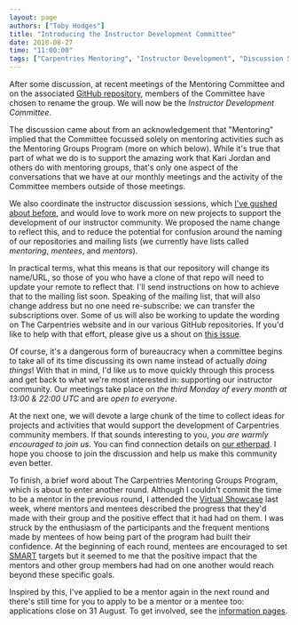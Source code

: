 ```yaml
---
layout: page
authors: ["Toby Hodges"]
title: "Introducing the Instructor Development Committee"
date: 2018-08-27
time: "11:00:00"
tags: ["Carpentries Mentoring", "Instructor Development", "Discussion Sessions"]
---
```


After some discussion, at recent meetings of the Mentoring Committee and on
the associated [GitHub repository](https://github.com/carpentries/mentoring/issues/61), members of the Committee have 
chosen to rename the group. We will now be the _Instructor Development Committee_.

The discussion came about from an acknowledgement that "Mentoring" implied that
the Committee focussed solely on mentoring activities such as the Mentoring
Groups Program (more on which below). While it's true that part of what we do
is to support the amazing work that Kari Jordan and others do with mentoring groups,
that's only one aspect of the conversations that we have at our monthly meetings
and the activity of the Committee members outside of those meetings. 

We also
coordinate the instructor discussion sessions, which [I've gushed about before](https://carpentries.org/blog/2018/06/call-for-session-hosts/),
and would love to work more on new projects to support the development of our 
instructor community. We proposed the name change to reflect this, and to reduce
the potential for confusion around the naming of our repositories and mailing 
lists (we currently have lists called _mentoring_, _mentees_, and _mentors_).

In practical terms, what this means is that our repository will change its name/URL,
so those of you who have a clone of that repo will need to update your remote
to reflect that. I'll send instructions on how to achieve that to the mailing list
soon. Speaking of the mailing list, that will also change address but no one
need re-subscribe: we can transfer the subscriptions over. Some of us will also
be working to update the wording on The Carpentries website and in our various
GitHub repositories. If you'd like to help with that effort, please give us a
shout on [this issue](https://github.com/carpentries/mentoring/issues/61).

Of course, it's a dangerous form of bureaucracy when a committee begins to take
all of its time discussing its own name instead of actually _doing things_!
With that in mind, I'd like us to move quickly through this process and get back
to what we're most interested in: supporting our instructor community. Our 
meetings take place on _the third Monday of every month at 13:00 & 22:00 UTC_ 
and are _open to everyone_.

At the next one, we will devote a large chunk of the time to collect ideas for
projects and activities that would support the development of Carpentries 
community members. If that sounds interesting to you, _you are warmly
encouraged to join us_. You can find connection details on [our etherpad](https://pad.carpentries.org/scf-mentoring).
I hope you choose to join the discussion and help us make this community even
better.

To finish, a brief word about The Carpentries Mentoring Groups Program,
which is about to enter another round. Although I couldn't commit the time to
be a mentor in the previous round, I attended the [Virtual Showcase](https://carpentries.org/blog/2018/08/sign-up-mentoring/) last week, 
where mentors and mentees described the progress that they'd made with their
group and the positive effect that it had had on them. I was struck by the 
enthusiasm of the participants and the frequent mentions made by mentees of how
being part of the program had built their confidence. At the beginning of each
round, mentees are encouraged to set [SMART](https://en.wikipedia.org/wiki/SMART_criteria) targets but it seemed to me that
the positive impact that the mentors and other group members had had on one
another would reach beyond these specific goals.

Inspired by this, I've applied to be a mentor again in the next round and there's 
still time for you to apply to be a mentor or a mentee too: applications
close on 31 August. To get involved, see the [information pages](https://github.com/carpentries/mentoring/tree/master/mentoring-groups).
